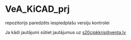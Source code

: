# VeA_KiCAD_prj

repozitorijs paredzēts iespiedplašu versiju kontrolei

Ja  kādi jautājumi sūtiet jautājumus uz s20cipkkris@venta.lv
